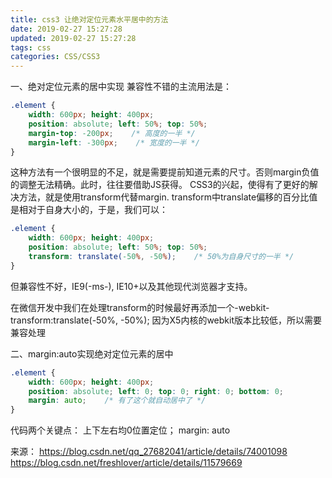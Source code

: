 ```yaml
---
title: css3 让绝对定位元素水平居中的方法
date: 2019-02-27 15:27:28
updated: 2019-02-27 15:27:28
tags: css
categories: CSS/CSS3
---
```


一、绝对定位元素的居中实现
兼容性不错的主流用法是：
``` css
.element {
    width: 600px; height: 400px;
    position: absolute; left: 50%; top: 50%;
    margin-top: -200px;    /* 高度的一半 */
    margin-left: -300px;    /* 宽度的一半 */
}
```
这种方法有一个很明显的不足，就是需要提前知道元素的尺寸。否则margin负值的调整无法精确。此时，往往要借助JS获得。
CSS3的兴起，使得有了更好的解决方法，就是使用transform代替margin. transform中translate偏移的百分比值是相对于自身大小的，于是，我们可以：
``` css
.element {
    width: 600px; height: 400px;
    position: absolute; left: 50%; top: 50%;
    transform: translate(-50%, -50%);    /* 50%为自身尺寸的一半 */
}
```
但兼容性不好，IE9(-ms-), IE10+以及其他现代浏览器才支持。

在微信开发中我们在处理transform的时候最好再添加一个-webkit-transform:translate(-50%, -50%); 因为X5内核的webkit版本比较低，所以需要兼容处理

二、margin:auto实现绝对定位元素的居中
``` css
.element {
    width: 600px; height: 400px;
    position: absolute; left: 0; top: 0; right: 0; bottom: 0;
    margin: auto;    /* 有了这个就自动居中了 */
}
```
代码两个关键点：
上下左右均0位置定位；
margin: auto

来源：
https://blog.csdn.net/qq_27682041/article/details/74001098
https://blog.csdn.net/freshlover/article/details/11579669
